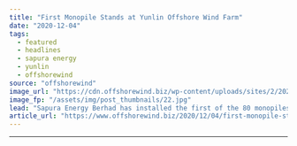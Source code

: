 ```yaml
---
title: "First Monopile Stands at Yunlin Offshore Wind Farm"
date: "2020-12-04"
tags: 
  - featured
  - headlines
  - sapura energy
  - yunlin
  - offshorewind
source: "offshorewind"
image_url: "https://cdn.offshorewind.biz/wp-content/uploads/sites/2/2020/12/04111003/First-Monopile-Stands-at-Yunlin-Offshore-Wind-Farm.jpg"
image_fp: "/assets/img/post_thumbnails/22.jpg"
lead: "Sapura Energy Berhad has installed the first of the 80 monopiles at the 640"
article_url: "https://www.offshorewind.biz/2020/12/04/first-monopile-stands-at-yunlin-offshore-wind-farm/"
---
```


---
